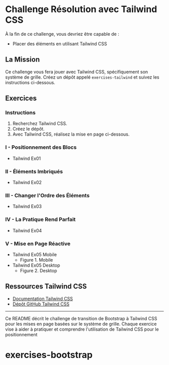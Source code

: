 # Challenge Résolution avec Tailwind CSS

À la fin de ce challenge, vous devriez être capable de :

- Placer des éléments en utilisant Tailwind CSS

## La Mission

Ce challenge vous fera jouer avec Tailwind CSS, spécifiquement son système de grille. Créez un dépôt appelé `exercises-tailwind` et suivez les instructions ci-dessous.

## Exercices

### Instructions

1. Recherchez Tailwind CSS.
2. Créez le dépôt.
3. Avec Tailwind CSS, réalisez la mise en page ci-dessous.

### I - Positionnement des Blocs
- Tailwind Ex01

### II - Éléments Imbriqués
- Tailwind Ex02

### III - Changer l'Ordre des Éléments
- Tailwind Ex03

### IV - La Pratique Rend Parfait
- Tailwind Ex04

### V - Mise en Page Réactive
- Tailwind Ex05 Mobile
  - Figure 1. Mobile
- Tailwind Ex05 Desktop
  - Figure 2. Desktop

## Ressources Tailwind CSS
- [Documentation Tailwind CSS](https://tailwindcss.com/docs)
- [Dépôt GitHub Tailwind CSS](https://github.com/tailwindlabs/tailwindcss)

---

Ce README décrit le challenge de transition de Bootstrap à Tailwind CSS pour les mises en page basées sur le système de grille. Chaque exercice vise à aider à pratiquer et comprendre l'utilisation de Tailwind CSS pour le positionnement
# exercises-bootstrap
